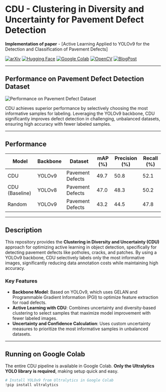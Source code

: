 # CDU - Clustering in Diversity and Uncertainty for Pavement Defect Detection

**Implementation of paper** - [Active Learning Applied to YOLOv9 for the Detection and Classification of Pavement Defects]

[![arXiv](https://img.shields.io/badge/arXiv-2402.13616-b31b1b.svg)](https://arxiv.org/abs/2402.13616)
[![Hugging Face](https://img.shields.io/badge/Hugging%20Face-Spaces-blue.svg)](https://huggingface.co/spaces)
[![Google Colab](https://img.shields.io/badge/Open%20in%20Colab-yellowgreen)](https://colab.research.google.com/)
[![OpenCV](https://img.shields.io/badge/OpenCV-Enabled-blue.svg)](https://opencv.org/)
[![BlogPost](https://img.shields.io/badge/BlogPost-Read-brightgreen.svg)](https://example.com/blogpost)

---

## Performance on Pavement Defect Detection Dataset

![Performance on Pavement Defect Dataset](performance_chart.png)

CDU achieves superior performance by selectively choosing the most informative samples for labeling. Leveraging the YOLOv9 backbone, CDU significantly improves defect detection in challenging, unbalanced datasets, ensuring high accuracy with fewer labeled samples.

---

## Performance
| Model           | Backbone     | Dataset             | mAP (%)  | Precision (%) | Recall (%) |
|-----------------|--------------|---------------------|----------|---------------|------------|
| CDU             | YOLOv9       | Pavement Defects    | 49.7     | 50.8          | 52.1       |
| CDU (Baseline)  | YOLOv8       | Pavement Defects    | 47.0     | 48.3          | 50.2       |
| Random          | YOLOv9       | Pavement Defects    | 43.2     | 44.5          | 47.8       |

---

## Description
This repository provides the **Clustering in Diversity and Uncertainty (CDU)** approach for optimizing active learning in object detection, specifically for detecting pavement defects like potholes, cracks, and patches. By using a YOLOv9 backbone, CDU selectively labels only the most informative images, significantly reducing data annotation costs while maintaining high accuracy.

### Key Features
- **Backbone Model**: Based on YOLOv9, which uses GELAN and Programmable Gradient Information (PGI) to optimize feature extraction for road defects.
- **Active Learning with CDU**: Combines uncertainty and diversity-based clustering to select samples that maximize model improvement with fewer labeled images.
- **Uncertainty and Confidence Calculation**: Uses custom uncertainty measures to prioritize the most informative samples in unbalanced datasets.

---

## Running on Google Colab
The entire CDU pipeline is available in Google Colab. **Only the Ultralytics YOLO library is required**, making setup quick and easy.

```python
# Install YOLOv9 from Ultralytics in Google Colab
!pip install ultralytics
